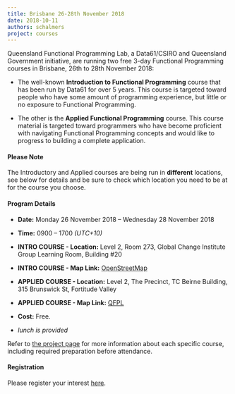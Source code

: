 ```yaml
---
title: Brisbane 26-28th November 2018
date: 2018-10-11
authors: schalmers
project: courses
---
```


Queensland Functional Programming Lab, a Data61/CSIRO and Queensland Government initiative, are running two free 3-day Functional Programming courses in Brisbane, 26th to 28th November 2018:

* The well-known **Introduction to Functional Programming** course that has been run by Data61 for over 5 years. This course is targeted toward people who have some amount of programming experience, but little or no exposure to Functional Programming.

* The other is the **Applied Functional Programming** course. This course material is targeted toward programmers who have become proficient with navigating Functional Programming concepts and would like to progress to building a complete application.

#### Please Note

The Introductory and Applied courses are being run in __different__ locations, see below for details and be sure to check which location you need to be at for the course you choose.

#### Program Details

* **Date:** Monday 26 November 2018 – Wednesday 28 November 2018
* **Time:** 0900 – 1700 *(UTC+10)*

* **INTRO COURSE - Location:** Level 2, Room 273, Global Change Institute Group Learning Room, Building #20 
* **INTRO COURSE - Map Link:** [OpenStreetMap](https://osm.org/go/ueD0ujxvt)

* **APPLIED COURSE - Location:** Level 2, The Precinct, TC Beirne Building, 315 Brunswick St, Fortitude Valley
* **APPLIED COURSE - Map Link:** [QFPL](https://qfpl.io/location)

* **Cost:** Free.
* *lunch is provided*

Refer to [the project page](http://qfpl.io/projects/courses/) for more information about each specific course, including required preparation before attendance.

#### Registration

Please register your interest [here](https://goo.gl/forms/mhOsXARi23niCLoA2).